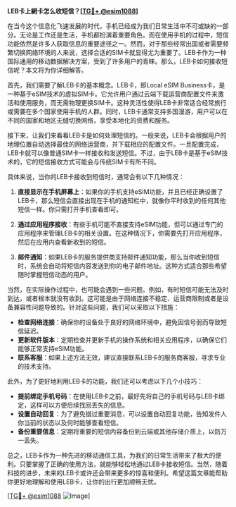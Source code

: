 **LEB卡上網卡怎么收短信？[[TG💪+ @esim1088](https://t.me/s/esim1088)]**

在当今这个信息化飞速发展的时代，手机已经成为我们日常生活中不可或缺的一部分。无论是工作还是生活，手机都扮演着重要角色。而在使用手机的过程中，短信功能依然是许多人获取信息的重要途径之一。然而，对于那些经常出国或者需要频繁切换网络环境的人来说，选择合适的SIM卡就显得尤为重要了。LEB卡作为一种国际通用的移动数据解决方案，受到了许多用户的青睐。那么，LEB卡如何接收短信呢？本文将为你详细解答。

首先，我们需要了解LEB卡的基本概念。LEB卡，即Local eSIM Business卡，是一种基于eSIM技术的虚拟SIM卡。它允许用户通过云端下载运营商配置文件来激活和使用服务，而无需物理更换SIM卡。这种灵活性使得LEB卡非常适合经常旅行或需要在多个国家使用手机的人群。同时，LEB卡通常支持多国漫游，用户可以在不同的国家和地区无缝切换网络，享受本地化的资费和服务。

接下来，让我们来看看LEB卡是如何处理短信的。一般来说，LEB卡会根据用户的地理位置自动选择最佳的网络运营商，并下载相应的配置文件。一旦配置完成，LEB卡就可以像普通SIM卡一样接收和发送短信。不过，由于LEB卡是基于eSIM技术的，它的短信接收方式可能会与传统SIM卡有所不同。

具体来说，当你的LEB卡接收到短信时，通常会有以下几种情况：

1. **直接显示在手机屏幕上**：如果你的手机支持eSIM功能，并且已经正确设置了LEB卡，那么短信会直接出现在手机的通知栏中，就像你平时收到的任何其他短信一样。你只需打开手机查看即可。

2. **通过应用程序接收**：有些手机可能不直接支持eSIM功能，但可以通过专门的应用程序来管理LEB卡的相关设置。在这种情况下，你需要先打开应用程序，然后在应用内查看新收到的短信。

3. **邮件通知**：如果LEB卡的服务提供商支持邮件通知功能，那么当你收到短信时，系统会自动将短信内容发送到你的电子邮件地址。这种方式适合那些希望随时掌握短信动态的用户。

当然，在实际操作过程中，也可能会遇到一些问题。例如，有时短信可能无法及时到达，或者根本就没有收到。这可能是由于网络连接不稳定、运营商限制或者是设备兼容性问题导致的。针对这些问题，我们可以采取以下措施：

- **检查网络连接**：确保你的设备处于良好的网络环境中，避免因信号弱而导致短信延迟。
- **更新软件版本**：定期检查并更新手机的操作系统和相关应用程序，以确保它们能够正常支持eSIM功能。
- **联系客服**：如果上述方法无效，建议直接联系LEB卡的服务商客服，寻求专业的技术支持。

此外，为了更好地利用LEB卡的功能，我们还可以考虑以下几个小技巧：

- **提前绑定手机号码**：在使用LEB卡之前，最好先将自己的手机号码与LEB卡绑定，这样可以方便后续找回丢失的信息。
- **设置自动回复**：为了避免错过重要消息，可以设置自动回复功能，告知发件人你当前的状态以及何时能够查看短信。
- **备份重要信息**：定期将重要的短信内容备份到云端或其他存储介质上，以防万一丢失。

总之，LEB卡作为一种先进的移动通信工具，为我们的日常生活带来了极大的便利。只要掌握了正确的使用方法，就能够轻松地通过LEB卡接收短信。当然，随着科技的进步，未来的LEB卡或许还会带来更多的惊喜和便利。希望这篇文章能帮助你更好地理解和使用LEB卡，让你的出行更加顺畅无忧。

[[TG💪+ @esim1088](https://t.me/s/esim1088) ![Image](https://i.postimg.cc/4NQfJmqS/Snipaste-2025-05-13-00-14-12.png)]
